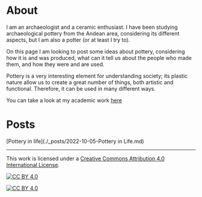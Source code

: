 # About

I am an archaeologist and a ceramic enthusiast. I have been studying archaeological pottery from the Andean area, considering its different aspects, but I am also a potter (or at least I try to).

On this page I am looking to post some ideas about pottery, considering how it is and was produced, what can it tell us about the people who made them, and how they were and are used.

Pottery is a very interesting element for understanding society; its plastic nature allow us to create a great number of things, both artistic and functional. Therefore, it can be used in many different ways. 

You can take a look at my academic work [here](https://www.researchgate.net/profile/Agustina-Scaro)

# Posts

[Pottery in life](./_posts/2022-10-05-Pottery in Life.md)

---


This work is licensed under a
[Creative Commons Attribution 4.0 International License][cc-by].

[![CC BY 4.0][cc-by-shield]][cc-by]

[![CC BY 4.0][cc-by-image]][cc-by]

[cc-by]: http://creativecommons.org/licenses/by/4.0/
[cc-by-image]: https://i.creativecommons.org/l/by/4.0/88x31.png
[cc-by-shield]: https://img.shields.io/badge/License-CC%20BY%204.0-lightgrey.svg
